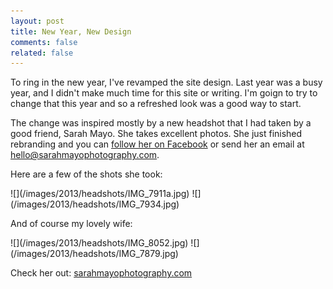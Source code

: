 ```yaml
---
layout: post
title: New Year, New Design
comments: false
related: false
---
```


To ring in the new year, I've revamped the site design. Last year was a busy year, and I didn't make much time for this site or writing. I'm goign to try to change that this year and so a refreshed look was a good way to start.

The change was inspired mostly by a new headshot that I had taken by a good friend, Sarah Mayo. She takes excellent photos. She just finished rebranding and you can [follow her on Facebook](http://www.facebook.com/SarahMayoPhotography) or send her an email at [hello@sarahmayophotography.com](mailto:hello@sarahmayophotography.com).

Here are a few of the shots she took:

<span class="center">
![](/images/2013/headshots/IMG_7911a.jpg)
![](/images/2013/headshots/IMG_7934.jpg)
</span>

And of course my lovely wife:

<span class="center">
![](/images/2013/headshots/IMG_8052.jpg)
![](/images/2013/headshots/IMG_7879.jpg)
</span>

Check her out: [sarahmayophotography.com](http://sarahmayophotography.com)